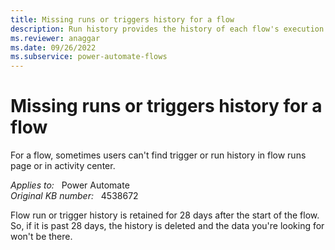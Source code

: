 ```yaml
---
title: Missing runs or triggers history for a flow
description: Run history provides the history of each flow's execution for the past 28 days.
ms.reviewer: anaggar
ms.date: 09/26/2022
ms.subservice: power-automate-flows
---
```

# Missing runs or triggers history for a flow

For a flow, sometimes users can't find trigger or run history in flow runs page or in activity center.

_Applies to:_ &nbsp; Power Automate  
_Original KB number:_ &nbsp; 4538672

Flow run or trigger history is retained for 28 days after the start of the flow. So, if it is past 28 days, the history is deleted and the data you're looking for won't be there.
